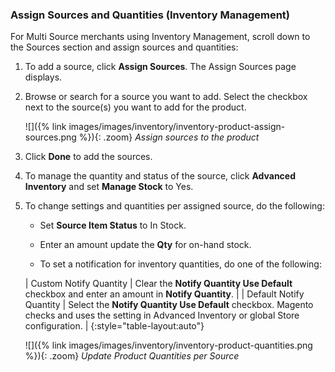 
### Assign Sources and Quantities (Inventory Management)

For Multi Source merchants using Inventory Management, scroll down to the Sources section and assign sources and quantities:

1. To add a source, click **Assign Sources**. The Assign Sources page displays.

1. Browse or search for a source you want to add. Select the checkbox next to the source(s) you want to add for the product.

    ![]({% link images/images/inventory/inventory-product-assign-sources.png %}){: .zoom}
    *Assign sources to the product*

1. Click **Done** to add the sources.

1. To manage the quantity and status of the source, click **Advanced Inventory** and set **Manage Stock** to Yes.

1. To change settings and quantities per assigned source, do the following:

    * Set **Source Item Status** to In Stock.

    * Enter an amount update the **Qty** for on-hand stock.

    * To set a notification for inventory quantities, do one of the following:

    | Custom Notify Quantity | Clear the **Notify Quantity Use Default** checkbox and enter an amount in **Notify Quantity**. |
    | Default Notify Quantity | Select the **Notify Quantity Use Default** checkbox. Magento checks and uses the setting in Advanced Inventory or global Store configuration. |
    {:style="table-layout:auto"}

    ![]({% link images/images/inventory/inventory-product-quantities.png %}){: .zoom}
    *Update Product Quantities per Source*

